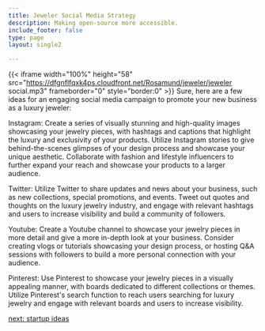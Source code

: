 ```yaml
---
title: Jeweler Social Media Strategy
description: Making open-source more accessible.
include_footer: false
type: page
layout: single2

---
```


{{< iframe width="100%" height="58" src="https://dfgnflfqxk4ps.cloudfront.net/Rosamund/jeweler/jeweler social.mp3" frameborder="0" style="border:0" >}}
Sure, here are a few ideas for an engaging social media campaign to promote your new business as a luxury jeweler:

Instagram: Create a series of visually stunning and high-quality images showcasing your jewelry pieces, with hashtags and captions that highlight the luxury and exclusivity of your products. Utilize Instagram stories to give behind-the-scenes glimpses of your design process and showcase your unique aesthetic. Collaborate with fashion and lifestyle influencers to further expand your reach and showcase your products to a larger audience.

Twitter: Utilize Twitter to share updates and news about your business, such as new collections, special promotions, and events. Tweet out quotes and thoughts on the luxury jewelry industry, and engage with relevant hashtags and users to increase visibility and build a community of followers.

Youtube: Create a Youtube channel to showcase your jewelry pieces in more detail and give a more in-depth look at your business. Consider creating vlogs or tutorials showcasing your design process, or hosting Q&A sessions with followers to build a more personal connection with your audience.

Pinterest: Use Pinterest to showcase your jewelry pieces in a visually appealing manner, with boards dedicated to different collections or themes. Utilize Pinterest's search function to reach users searching for luxury jewelry and engage with relevant boards and users to increase visibility.


<a href="https://workdojos.com/jeweler/startup">next: startup ideas</a>
